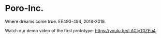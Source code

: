 # Poro-Inc.
Where dreams come true.
EE493-494, 2018-2019.

Watch our demo video of the first prototype:
https://youtu.be/LAClyT0ZEu4
